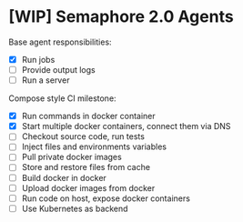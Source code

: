 # [WIP] Semaphore 2.0 Agents

Base agent responsibilities:

- [x] Run jobs
- [ ] Provide output logs
- [ ] Run a server

Compose style CI milestone:

- [x] Run commands in docker container
- [x] Start multiple docker containers, connect them via DNS
- [ ] Checkout source code, run tests
- [ ] Inject files and environments variables
- [ ] Pull private docker images
- [ ] Store and restore files from cache
- [ ] Build docker in docker
- [ ] Upload docker images from docker
- [ ] Run code on host, expose docker containers
- [ ] Use Kubernetes as backend
